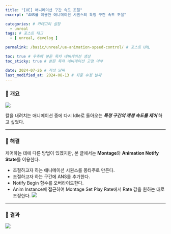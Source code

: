 ```yaml
---
title: "[UE] 애니메이션 구간 속도 조절"
excerpt: "ANS를 이용한 애니메이션 시퀀스의 특정 구간 속도 조절"

categories: # 카테고리 설정
  - unreal
tags: # 포스트 태그
  - [ unreal, develog ]

permalink: /basic/unreal/ue-animation-speed-control/ # 포스트 URL

toc: true # 우측에 본문 목차 네비게이션 생성
toc_sticky: true # 본문 목차 네비게이션 고정 여부

date: 2024-07-26 # 작성 날짜
last_modified_at: 2024-08-13 # 최종 수정 날짜
---
```


### 🍥 개요
![](https://velog.velcdn.com/images/cottondream/post/4f27e4a3-1fd6-4189-a689-6f1a522b697c/image.gif)

칼을 내려치는 애니메이션 중에 다시 Idle로 돌아오는 _**특정 구간의 재생 속도를 제어**_ 하고 싶었다.

- - -

### 🍥 해결
제어하는 데에 다른 방법이 있겠지만, 본 글에서는 **Montage**와 **Animation Notify State**를 이용한다.

- 조절하고자 하는 애니메이션 시퀀스를 몽타주로 만든다.
- 조절하고자 하는 구간에 ANS를 추가한다.
- Notify Begin 함수를 오버라이드한다.
- Anim Instance에 접근하여 Montage Set Play Rate에서 Rate 값을 원하는 대로 조정한다.
  ![](https://velog.velcdn.com/images/cottondream/post/ad71133d-8375-4bb9-bce9-c410fa5c2a71/image.png)

- - -

### 🍥 결과

 ![](https://velog.velcdn.com/images/cottondream/post/48422339-075a-41c3-b559-64dbb585db0d/image.gif)

